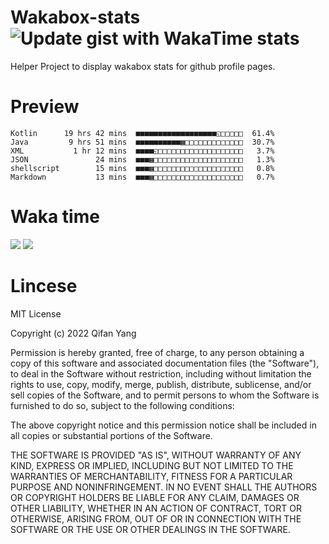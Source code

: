  # Wakabox-stats ![Update gist with WakaTime stats](https://github.com/underwindfall/wakabox-stats/workflows/Update%20gist%20with%20WakaTime%20stats/badge.svg)

  Helper Project to display wakabox stats for github profile pages. 
 # Preview 
  
  ```  
 Kotlin      19 hrs 42 mins  ■■■■■■■■■■■■■■■■■■◱□□□□□  61.4%
Java         9 hrs 51 mins  ■■■■■■■■■■▦□□□□□□□□□□□□□  30.7%
XML           1 hr 12 mins  ■■■■◱□□□□□□□□□□□□□□□□□□□   3.7%
JSON               24 mins  ■■■▦□□□□□□□□□□□□□□□□□□□□   1.3%
shellscript        15 mins  ■■■▦□□□□□□□□□□□□□□□□□□□□   0.8%
Markdown           13 mins  ■■■▦□□□□□□□□□□□□□□□□□□□□   0.7% 
 ``` 
  
 
 
  
  # Waka time 

  ![](https://wakatime.com/share/@underwindfall/04fb31b6-0c1f-434d-b3a5-ac5e62f5364c.svg)
  ![](https://wakatime.com/share/@underwindfall/3d98f640-5c0f-4faf-b8df-1c48dec045b2.svg)
  
  # Lincese 

  MIT License

  Copyright (c) 2022 Qifan Yang
  
  Permission is hereby granted, free of charge, to any person obtaining a copy
  of this software and associated documentation files (the "Software"), to deal
  in the Software without restriction, including without limitation the rights
  to use, copy, modify, merge, publish, distribute, sublicense, and/or sell
  copies of the Software, and to permit persons to whom the Software is
  furnished to do so, subject to the following conditions:
  
  The above copyright notice and this permission notice shall be included in all
  copies or substantial portions of the Software.
  
  THE SOFTWARE IS PROVIDED "AS IS", WITHOUT WARRANTY OF ANY KIND, EXPRESS OR
  IMPLIED, INCLUDING BUT NOT LIMITED TO THE WARRANTIES OF MERCHANTABILITY,
  FITNESS FOR A PARTICULAR PURPOSE AND NONINFRINGEMENT. IN NO EVENT SHALL THE
  AUTHORS OR COPYRIGHT HOLDERS BE LIABLE FOR ANY CLAIM, DAMAGES OR OTHER
  LIABILITY, WHETHER IN AN ACTION OF CONTRACT, TORT OR OTHERWISE, ARISING FROM,
  OUT OF OR IN CONNECTION WITH THE SOFTWARE OR THE USE OR OTHER DEALINGS IN THE
  SOFTWARE.
